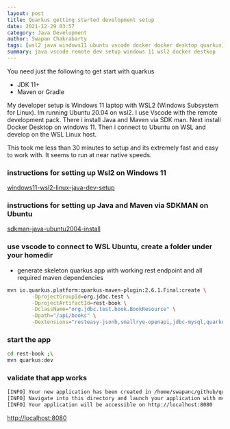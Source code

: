 ```yaml
---
layout: post
title: Quarkus getting started development setup
date: 2021-12-29 03:57
category: Java Development
author: Swapan Chakrabarty
tags: [wsl2 java windows11 ubuntu vscode docker docker desktop quarkus]
summary: java vscode remote dev setup windows 11 wsl2 docker destkop
---   
```


You need just the following to get start with quarkus

* JDK 11+
* Maven or Gradle
  
My developer setup is Windows 11 laptop with WSL2 (Windows Subsystem for Linux). Im running Ubuntu 20.04 on wsl2.  I use Vscode with the remote development pack. There i install Java and Maven via SDK man. Next install Docker Desktop on windows 11. Then i connect to Ubuntu on WSL and develop on the WSL Linux host.

This took me less than 30 minutes to setup and its extremely fast and easy to work with.  It seems to run at near native speeds.

### instructions for setting up Wsl2 on Windows 11

[windows11-wsl2-linux-java-dev-setup](https://datahawklab.com/java%20development/2021/12/28/windows11-wsl2-linux-java-dev-setup/)

### instructions for setting up Java and Maven via SDKMAN on Ubuntu

[sdkman-java-ubuntu2004-install](https://datahawklab.com/java%20development/2021/11/23/sdkman-java-ubuntu2004-install/)

### use vscode to connect to WSL Ubuntu, create a folder under your homedir

* generate skeleton quarkus app with working rest endpoint and all required maven dependencies
  
```bash
mvn io.quarkus.platform:quarkus-maven-plugin:2.6.1.Final:create \
        -DprojectGroupId=org.jdbc.test \
        -DprojectArtifactId=rest-book \
        -DclassName="org.jdbc.test.book.BookResource" \
        -Dpath="/api/books" \
        -Dextensions="resteasy-jsonb,smallrye-openapi,jdbc-mysql,quarkus-agroal"
```

### start the app

```bash
cd rest-book ;\
mvn quarkus:dev
```

### validate that app works

```bash
[INFO] Your new application has been created in /home/swapanc/github/quarkus-persistence/test/rest-book
[INFO] Navigate into this directory and launch your application with mvn quarkus:dev
[INFO] Your application will be accessible on http://localhost:8080
```

[http://localhost:8080](http://localhost:8080)
